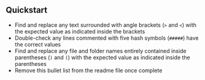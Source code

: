 # <package name>

###### <package description>

## Quickstart

- Find and replace any text surrounded with angle brackets (`>` and `<`) with the expected value as indicated inside the brackets
- Double-check any lines commented with five hash symbols (`#####`) have the correct values
- Find and replace any file and folder names entirely contained inside parentheses (`)` and `(`) with the expected value as indicated inside the parentheses
- Remove this bullet list from the readme file once complete
